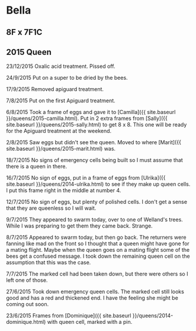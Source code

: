 # Bella

## 8F x 7F1C

## 2015 Queen

23/12/2015 Oxalic acid treatment.  Pissed off.

24/9/2015 Put on a super to be dried by the bees.

17/9/2015 Removed apiguard treatment.

7/8/2015 Put on the first Apiguard treatment.

6/8/2015 Took a frame of eggs and gave it to [Camilla]({{ site.baseurl }}/queens/2015-camilla.html).  Put in 2 extra frames from [Sally]({{ site.baseurl }}/queens/2015-sally.html) to get 8 x 8.  This one will be ready for the Apiguard treatment at the weekend.

2/8/2015 Saw eggs but didn't see the queen.  Moved to where [Marit]({{ site.baseurl }}/queens/2015-marit.html) was.

18/7/2015 No signs of emergency cells being built so I must assume that there is a queen in there.

16/7/2015 No sign of eggs, put in a frame of eggs from [Ulrika]({{ site.baseurl }}/queens/2014-ulrika.html) to see if they make up queen cells.  I put this frame right in the middle at number 4.

12/7/2015 No sign of eggs, but plenty of polished cells.  I don't get a sense that they are queenless so I will wait.

9/7/2015 They appeared to swarm today, over to one of Welland's trees.  While I was preparing to get them they came back.  Strange.

8/7/2015 Appeared to swarm today, but then go back.  The returners were fanning like mad on the front so I thought that a queen might have gone for a mating flight.  Maybe when the queen goes on a mating flight some of the bees get a confused message.  I took down the remaining queen cell on the assumption that this was the case.

7/7/2015 The marked cell had been taken down, but there were others so I left one of those.

27/6/2015 Took down emergency queen cells.  The marked cell still looks good and has a red and thickened end.  I have the feeling she might be coming out soon.

23/6/2015 Frames from [Dominique]({{ site.baseurl }}/queens/2014-dominique.html) with queen cell, marked with a pin.

